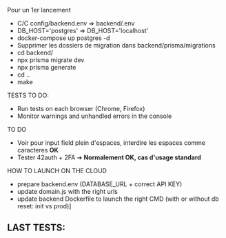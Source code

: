 Pour un 1er lancement
- C/C config/backend.env => backend/.env
- DB_HOST='postgres' => DB_HOST='localhost'
- docker-compose up postgres -d
- Supprimer les dossiers de migration dans backend/prisma/migrations
- cd backend/
- npx prisma migrate dev
- npx prisma generate
- cd ..
- make

TESTS TO DO:
- Run tests on each browser (Chrome, Firefox)
- Monitor warnings and unhandled errors in the console

TO DO
- Voir pour input field plein d'espaces, interdire les espaces comme caracteres **OK**
- Tester 42auth + 2FA ➔ **Normalement OK, cas d'usage standard**

HOW TO LAUNCH ON THE CLOUD
- prepare backend.env (DATABASE_URL + correct API KEY)
- update domain.js with the right urls
- update backend Dockerfile to launch the right CMD (with or without db reset: init vs prod)]

LAST TESTS:
- 